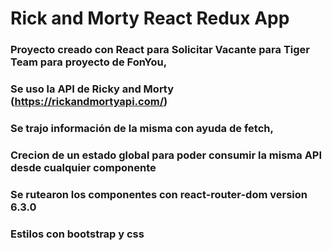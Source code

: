 # Rick and Morty React Redux App


### Proyecto creado con React para Solicitar Vacante para Tiger Team para proyecto de FonYou, 
### Se uso la API de Ricky and Morty (https://rickandmortyapi.com/) 
### Se trajo información de la misma con ayuda de fetch, 
### Crecion de un estado global para poder consumir la misma API desde cualquier componente 
### Se rutearon los componentes con react-router-dom version 6.3.0 
### Estilos con bootstrap y css

